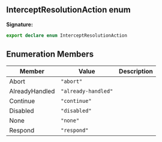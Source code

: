 ## InterceptResolutionAction enum

**Signature:**

```typescript
export declare enum InterceptResolutionAction
```

## Enumeration Members

| Member         | Value                                    | Description |
| -------------- | ---------------------------------------- | ----------- |
| Abort          | <code>&quot;abort&quot;</code>           |             |
| AlreadyHandled | <code>&quot;already-handled&quot;</code> |             |
| Continue       | <code>&quot;continue&quot;</code>        |             |
| Disabled       | <code>&quot;disabled&quot;</code>        |             |
| None           | <code>&quot;none&quot;</code>            |             |
| Respond        | <code>&quot;respond&quot;</code>         |             |
